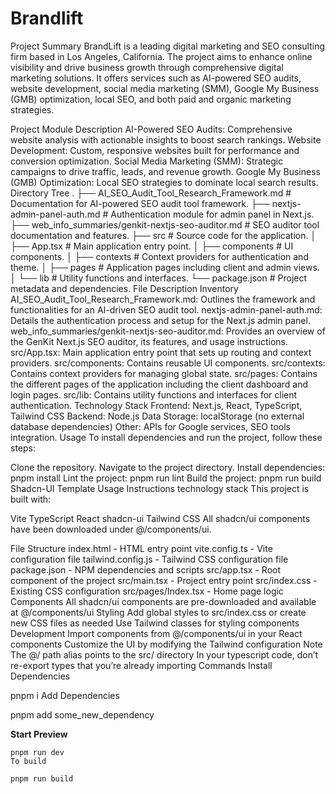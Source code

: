 # Brandlift
Project Summary
BrandLift is a leading digital marketing and SEO consulting firm based in Los Angeles, California. The project aims to enhance online visibility and drive business growth through comprehensive digital marketing solutions. It offers services such as AI-powered SEO audits, website development, social media marketing (SMM), Google My Business (GMB) optimization, local SEO, and both paid and organic marketing strategies.

Project Module Description
AI-Powered SEO Audits: Comprehensive website analysis with actionable insights to boost search rankings.
Website Development: Custom, responsive websites built for performance and conversion optimization.
Social Media Marketing (SMM): Strategic campaigns to drive traffic, leads, and revenue growth.
Google My Business (GMB) Optimization: Local SEO strategies to dominate local search results.
Directory Tree
.
├── AI_SEO_Audit_Tool_Research_Framework.md  # Documentation for AI-powered SEO audit tool framework.
├── nextjs-admin-panel-auth.md                # Authentication module for admin panel in Next.js.
├── web_info_summaries/genkit-nextjs-seo-auditor.md  # SEO auditor tool documentation and features.
├── src                                      # Source code for the application.
│   ├── App.tsx                              # Main application entry point.
│   ├── components                            # UI components.
│   ├── contexts                              # Context providers for authentication and theme.
│   ├── pages                                 # Application pages including client and admin views.
│   └── lib                                   # Utility functions and interfaces.
└── package.json                              # Project metadata and dependencies.
File Description Inventory
AI_SEO_Audit_Tool_Research_Framework.md: Outlines the framework and functionalities for an AI-driven SEO audit tool.
nextjs-admin-panel-auth.md: Details the authentication process and setup for the Next.js admin panel.
web_info_summaries/genkit-nextjs-seo-auditor.md: Provides an overview of the GenKit Next.js SEO auditor, its features, and usage instructions.
src/App.tsx: Main application entry point that sets up routing and context providers.
src/components: Contains reusable UI components.
src/contexts: Contains context providers for managing global state.
src/pages: Contains the different pages of the application including the client dashboard and login pages.
src/lib: Contains utility functions and interfaces for client authentication.
Technology Stack
Frontend: Next.js, React, TypeScript, Tailwind CSS
Backend: Node.js
Data Storage: localStorage (no external database dependencies)
Other: APIs for Google services, SEO tools integration.
Usage
To install dependencies and run the project, follow these steps:

Clone the repository.
Navigate to the project directory.
Install dependencies:
pnpm install
Lint the project:
pnpm run lint
Build the project:
pnpm run build
Shadcn-UI Template Usage Instructions
technology stack
This project is built with:

Vite
TypeScript
React
shadcn-ui
Tailwind CSS
All shadcn/ui components have been downloaded under @/components/ui.

File Structure
index.html - HTML entry point
vite.config.ts - Vite configuration file
tailwind.config.js - Tailwind CSS configuration file
package.json - NPM dependencies and scripts
src/app.tsx - Root component of the project
src/main.tsx - Project entry point
src/index.css - Existing CSS configuration
src/pages/Index.tsx - Home page logic
Components
All shadcn/ui components are pre-downloaded and available at @/components/ui
Styling
Add global styles to src/index.css or create new CSS files as needed
Use Tailwind classes for styling components
Development
Import components from @/components/ui in your React components
Customize the UI by modifying the Tailwind configuration
Note
The @/ path alias points to the src/ directory
In your typescript code, don’t re-export types that you’re already importing
Commands
Install Dependencies

pnpm i
Add Dependencies

pnpm add some_new_dependency

**Start Preview**

```shell
pnpm run dev
To build

pnpm run build